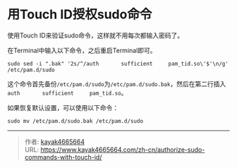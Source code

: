 # 用Touch ID授权sudo命令

使用Touch ID来验证sudo命令，这样就不用每次都输入密码了。
<!--more-->

在Terminal中输入以下命令，之后重启Terminal即可。
``` shell
sudo sed -i ".bak" '2s/^/auth       sufficient     pam_tid.so\'$'\n/g' /etc/pam.d/sudo
```

这个命令首先备份`/etc/pam.d/sudo`为`/etc/pam.d/sudo.bak`，然后在第二行插入`auth       sufficient     pam_tid.so`。

如果恢复默认设置，可以使用以下命令：
``` shell
sudo mv /etc/pam.d/sudo.bak /etc/pam.d/sudo
```

---

> 作者: [kayak4665664](https://github.com/kayak4665664)  
> URL: https://www.kayak4665664.com/zh-cn/authorize-sudo-commands-with-touch-id/  

